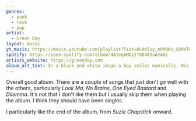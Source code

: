 ```yaml
---
genres:
  - punk
  - rock
  - pop
artist:
  - Green Day
layout: music
yt_music: https://music.youtube.com/playlist?list=OLAK5uy_mhM9Ks_S0deTeTD7UqpoHx1F-3YAuLQ-0
spotify: https://open.spotify.com/album/4AIeqAMDyIT884A9uA2A0i
artists_website: https://greenday.com
album_alt_text: In a black and white image a boy smiles manically. His arms are in a shrugging gesture and a stone is in his hand. Behind him is a street with a car and a large fire. "Green Day" is in large, blocky text at the top and 'Saviors' is at the bottom in italic, serif text with single quotes around it.
---
```

Overall good album. There are a couple of songs that just don't go well with the others, particularly *Look Ma, No Brains*, *One Eyed Bastard* and *Dilemma*. It's not that I don't like them but I usually skip them when playing the album. I think they should have been singles.

I particularly like the end of the album, from *Suzie Chapstick* onward.